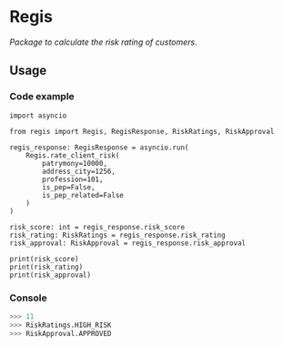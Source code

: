 # Regis
_Package to calculate the risk rating of customers._

## Usage

### Code example
~~~python3
import asyncio

from regis import Regis, RegisResponse, RiskRatings, RiskApproval

regis_response: RegisResponse = asyncio.run(
    Regis.rate_client_risk(
        patrymony=10000,
        address_city=1256,
        profession=101,
        is_pep=False,
        is_pep_related=False
    )
)

risk_score: int = regis_response.risk_score
risk_rating: RiskRatings = regis_response.risk_rating
risk_approval: RiskApproval = regis_response.risk_approval

print(risk_score)
print(risk_rating)
print(risk_approval)
~~~

### Console
~~~python
>>> 11
>>> RiskRatings.HIGH_RISK
>>> RiskApproval.APPROVED
~~~
